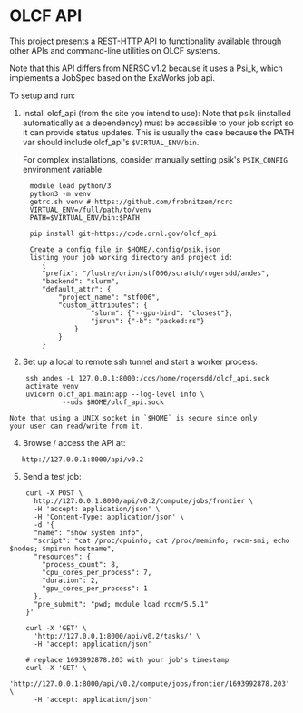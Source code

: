 OLCF API
========

This project presents a REST-HTTP API to
functionality available through other APIs and
command-line utilities on OLCF systems.

Note that this API differs from NERSC v1.2 because
it uses a Psi\_k, which implements a JobSpec
based on the ExaWorks job api.

To setup and run:

1. Install olcf\_api (from the site you intend to use):
   Note that psik (installed automatically as a dependency) must
   be accessible to your job script so it can provide status updates.
   This is usually the case because the PATH var should
   include olcf\_api's `$VIRTUAL_ENV/bin`.

   For complex installations, consider manually setting psik's
   `PSIK_CONFIG` environment variable.

```
     module load python/3
     python3 -m venv
     getrc.sh venv # https://github.com/frobnitzem/rcrc
     VIRTUAL_ENV=/full/path/to/venv
     PATH=$VIRTUAL_ENV/bin:$PATH
   
     pip install git+https://code.ornl.gov/olcf_api

     Create a config file in $HOME/.config/psik.json
     listing your job working directory and project id:
        {
        "prefix": "/lustre/orion/stf006/scratch/rogersdd/andes",
        "backend": "slurm",
        "default_attr": {
            "project_name": "stf006",
            "custom_attributes": {
                    "slurm": {"--gpu-bind": "closest"},
                    "jsrun": {"-b": "packed:rs"}
                }
            }
        }
```

2. Set up a local to remote ssh tunnel and 
   start a worker process:

```
    ssh andes -L 127.0.0.1:8000:/ccs/home/rogersdd/olcf_api.sock
    activate venv
    uvicorn olcf_api.main:app --log-level info \
             --uds $HOME/olcf_api.sock
```

    Note that using a UNIX socket in `$HOME` is secure since only
    your user can read/write from it.

4. Browse / access the API at:

```
   http://127.0.0.1:8000/api/v0.2
```

5. Send a test job:

```
    curl -X POST \
      http://127.0.0.1:8000/api/v0.2/compute/jobs/frontier \
      -H 'accept: application/json' \
      -H 'Content-Type: application/json' \
      -d '{
      "name": "show system info",
      "script": "cat /proc/cpuinfo; cat /proc/meminfo; rocm-smi; echo $nodes; $mpirun hostname",
      "resources": {
        "process_count": 8,
        "cpu_cores_per_process": 7,
        "duration": 2,
        "gpu_cores_per_process": 1
      },
      "pre_submit": "pwd; module load rocm/5.5.1"
    }'

    curl -X 'GET' \
      'http://127.0.0.1:8000/api/v0.2/tasks/' \
      -H 'accept: application/json'

    # replace 1693992878.203 with your job's timestamp
    curl -X 'GET' \
      'http://127.0.0.1:8000/api/v0.2/compute/jobs/frontier/1693992878.203' \
      -H 'accept: application/json'
```
